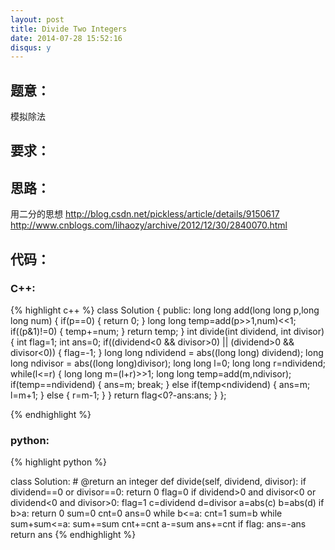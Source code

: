 ```yaml
---
layout: post
title: Divide Two Integers
date: 2014-07-28 15:52:16
disqus: y
---
```


## 题意：
模拟除法

## 要求：


## 思路：
用二分的思想
http://blog.csdn.net/pickless/article/details/9150617
http://www.cnblogs.com/lihaozy/archive/2012/12/30/2840070.html

## 代码：

### C++:

{% highlight c++ %}
class Solution {
public:
    long long add(long long p,long long num)
    {
        if(p==0)
        {
            return 0;
        }
        long long temp=add(p>>1,num)<<1;
        if((p&1)!=0)
        {
            temp+=num;
        }
        return temp;
    }
    int divide(int dividend, int divisor) {
        int flag=1;
        int ans=0;
        if((dividend<0 && divisor>0) || (dividend>0 && divisor<0))
        {
            flag=-1;
        }
        long long ndividend = abs((long long) dividend);
        long long ndivisor = abs((long long)divisor);
        long long l=0;
        long long r=ndividend;
        while(l<=r)
        {
            long long m=(l+r)>>1;
            long long temp=add(m,ndivisor);
            if(temp==ndividend)
            {
                ans=m;
                break;
            }
            else if(temp<ndividend)
            {
                ans=m;
                l=m+1;
            }
            else
            {
                r=m-1;
            }
        }
        return flag<0?-ans:ans;
    }
};


 {% endhighlight %}
### python:

{% highlight python %}

class Solution:
    # @return an integer
    def divide(self, dividend, divisor):
        if dividend==0 or divisor==0:
            return 0
        flag=0
        if dividend>0 and divisor<0 or dividend<0 and divisor>0:
            flag=1
        c=dividend
        d=divisor
        a=abs(c)
        b=abs(d)
        if b>a:
            return 0
        sum=0
        cnt=0
        ans=0
        while b<=a:
            cnt=1
            sum=b
            while sum+sum<=a:
                sum+=sum
                cnt+=cnt
            a-=sum
            ans+=cnt
        if flag:
            ans=-ans
        return ans
 {% endhighlight %}
